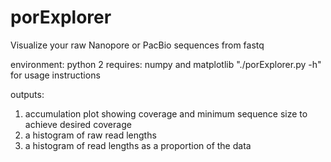 # porExplorer
Visualize your raw Nanopore or PacBio sequences from fastq

environment: python 2
requires: numpy and matplotlib
"./porExplorer.py -h" for usage instructions 

outputs: 
1) accumulation plot showing coverage and minimum sequence size to achieve desired coverage
2) a histogram of raw read lengths
3) a histogram of read lengths as a proportion of the data
